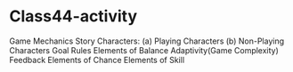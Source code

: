 # Class44-activity
Game Mechanics
Story
Characters: (a) Playing Characters (b) Non-Playing Characters
Goal
Rules
Elements of Balance
Adaptivity(Game Complexity)
Feedback
Elements of Chance
Elements of Skill
